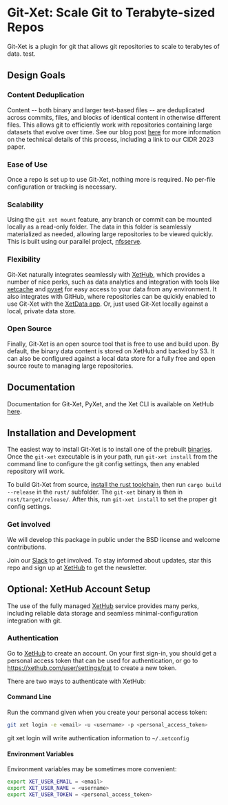 # Git-Xet: Scale Git to Terabyte-sized Repos

Git-Xet is a plugin for git that allows git repositories to scale to terabytes of data.  test.

## Design Goals

### Content Deduplication

Content -- both binary and larger text-based files -- are deduplicated across commits, files, and blocks of identical content in otherwise different files.   This allows git to efficiently work with repositories containing large datasets that evolve over time.  See our blog post [here](https://about.xethub.com/blog/git-is-for-data-published-in-cidr-2023) for more information on the technical details of this process, including a link to our CIDR 2023 paper.

### Ease of Use

Once a repo is set up to use Git-Xet, nothing more is required. No per-file configuration or tracking is necessary.

### Scalability

Using the `git xet mount` feature, any branch or commit can be mounted locally as a read-only folder.  The data in this folder is seamlessly materialized as needed, allowing large repositories to be viewed quickly.  This is built using our parallel project, [nfsserve](https://github.com/xetdata/nfsserve).

### Flexibility 

Git-Xet naturally integrates seamlessly with [XetHub](https://about.xethub.com/?), which provides a number of nice perks, such as data analytics and integration with tools like [xetcache](https://github.com/xetdata/xetcache) and [pyxet](https://pyxet.readthedocs.io/en/latest/) for easy access to your data from any environment.  It also integrates with GitHub, where repositories can be quickly enabled to use Git-Xet with the [XetData app](https://xethub.com/assets/docs/github-app#xetdata-github-app). Or, just used Git-Xet  locally against a local, private data store.  

### Open Source

Finally, Git-Xet is an open source tool that is free to use and build upon.  By default, the binary data content is stored on XetHub and backed by S3.  It can also be configured against a local data store for a fully free and open source route to managing large repositories.

## Documentation 

Documentation for Git-Xet, PyXet, and the Xet CLI is available on XetHub [here](https://xethub.com/assets/docs/).

## Installation and Development

The easiest way to install Git-Xet is to install one of the prebuilt [binaries](https://github.com/xetdata/xet-tools/releases).  Once the `git-xet` executable is in your path, run `git-xet install` from the command line to configure the git config settings, then any enabled repository will work. 

To build Git-Xet from source, [install the rust toolchain](https://doc.rust-lang.org/cargo/getting-started/installation.html), then run `cargo build --release` in the `rust/` subfolder.  The `git-xet` binary is then in `rust/target/release/`.  After this, run `git-xet install` to set the proper git config settings.

### Get involved

We will develop this package in public under the BSD license and welcome contributions.

Join our [Slack](https://communityinviter.com/apps/xetdata/xet) to get involved. To stay informed about updates, star this repo and sign up at [XetHub](https://xethub.com/user/sign_up) to get the newsletter.


## Optional: XetHub Account Setup

The use of the fully managed [XetHub](about.xethub.com) service provides many perks, including reliable data storage and seamless minimal-configuration integration with git.

### Authentication

Go to [XetHub](https://xethub.com/user/sign_up) to create an account.  On your first sign-in, you should get a personal access token that can be used for authentication, or go to https://xethub.com/user/settings/pat to create a new token. 

There are two ways to authenticate with XetHub:

#### Command Line

Run the command given when you create your personal access token:

```bash
git xet login -e <email> -u <username> -p <personal_access_token>
```
git xet login will write authentication information to `~/.xetconfig`

#### Environment Variables

Environment variables may be sometimes more convenient:

```bash
export XET_USER_EMAIL = <email>
export XET_USER_NAME = <username>
export XET_USER_TOKEN = <personal_access_token>
```
